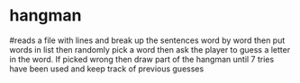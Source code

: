 # hangman
#reads a file with lines and break up the sentences word by word 
then put words in list then randomly pick a word then ask the player to guess a letter in the word.
If picked wrong then draw part of the hangman until 7 tries have been used and keep track of previous guesses
